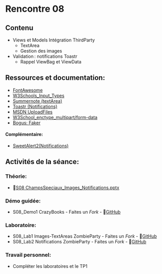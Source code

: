# Rencontre 08

## Contenu
- Views et Models Intégration ThirdParty 
  - TextArea 
  - Gestion des images 
- Validation : notifications Toastr 
  - Rappel ViewBag et ViewData 

## Ressources et documentation: 
- [FontAwesome](https://fontawesome.com/)
- [W3Schools_Input_Types](https://www.w3schools.com/html/html_form_input_types.asp)
- [Summernote (textArea)](https://summernote.org/)
- [Toastr (Notifications)](https://codeseven.github.io/toastr/) 
- [MSDN UploadFiles](https://docs.microsoft.com/en-us/aspnet/core/mvc/models/file-uploads?view=aspnetcore-5.0) 
- [W3School_enctype_multipart/form-data](https://www.w3schools.com/tags/att_form_enctype.asp)
- [Bogus: Faker](https://github.com/bchavez/Bogus)

#### Complémentaire: 
- [SweetAlert2(Notifications)](https://sweetalert2.github.io/)

## Activités de la séance:
### Théorie:  
- 🔗[S08 ChampsSpeciaux_Images_Notifications.pptx](BRISE)

### Démo guidée:
- S08_Demo1 CrazyBooks - Faites un *Fork* - 🔗[GitHub](BRISE)

### Laboratoire: 
- S08_Lab1 Images-TextAreas ZombieParty - Faites un *Fork* - 🔗[GitHub](BRISE)
- S08_Lab2 Notifications ZombieParty - Faites un *Fork* - 🔗[GitHub](BRISE)


### Travail personnel: 
- Compléter les laboratoires et le TP1
